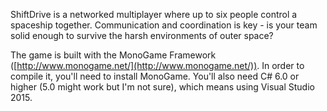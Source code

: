 ShiftDrive is a networked multiplayer where up to six people control a spaceship together. Communication and coordination is key - is your team solid enough to survive the harsh environments of outer space?

The game is built with the MonoGame Framework ([http://www.monogame.net/](http://www.monogame.net/)). In order to compile it, you'll need to install MonoGame. You'll also need C# 6.0 or higher (5.0 might work but I'm not sure), which means using Visual Studio 2015.